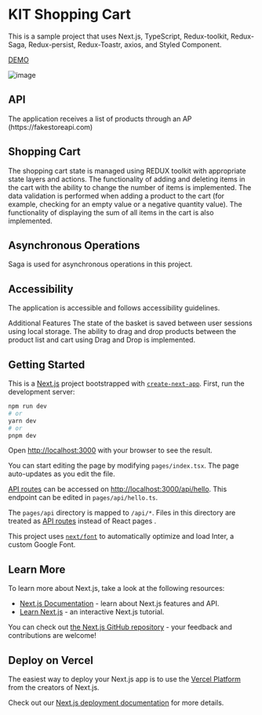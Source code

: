 <h1>KIT Shopping Cart</h1>
This is a sample project that uses Next.js, TypeScript, Redux-toolkit, Redux-Saga, Redux-persist, Redux-Toastr, axios, and Styled Component.

[DEMO](https://next-redux-saga-shopping-cart.vercel.app)

![image](https://user-images.githubusercontent.com/123214145/226206651-e83f4b31-eae2-4c8e-8a8a-bb0063219eea.png) 
<h2>API</h2>
The application receives a list of products through an AP (https://fakestoreapi.com)

<h2>Shopping Cart</h2>
The shopping cart state is managed using REDUX toolkit with appropriate state layers and actions. The functionality of adding and deleting items in the cart with the ability to change the number of items is implemented. The data validation is performed when adding a product to the cart (for example, checking for an empty value or a negative quantity value). The functionality of displaying the sum of all items in the cart is also implemented.

<h2>Asynchronous Operations</h2>
Saga is used for asynchronous operations in this project.

<h2>Accessibility</h2>
The application is accessible and follows accessibility guidelines.

Additional Features
The state of the basket is saved between user sessions using local storage.
The ability to drag and drop products between the product list and cart using Drag and Drop is implemented.
## Getting Started
This is a [Next.js](https://nextjs.org/) project bootstrapped with [`create-next-app`](https://github.com/vercel/next.js/tree/canary/packages/create-next-app).
First, run the development server:

```bash
npm run dev
# or
yarn dev
# or
pnpm dev
```

Open [http://localhost:3000](http://localhost:3000) with your browser to see the result.

You can start editing the page by modifying `pages/index.tsx`. The page auto-updates as you edit the file.

[API routes](https://nextjs.org/docs/api-routes/introduction) can be accessed on [http://localhost:3000/api/hello](http://localhost:3000/api/hello). This endpoint can be edited in `pages/api/hello.ts`.

The `pages/api` directory is mapped to `/api/*`. Files in this directory are treated as [API routes](https://nextjs.org/docs/api-routes/introduction) instead of React 
pages
.

This project uses [`next/font`](https://nextjs.org/docs/basic-features/font-optimization) to automatically optimize and load Inter, a custom Google Font.

## Learn More

To learn more about Next.js, take a look at the following resources:

- [Next.js Documentation](https://nextjs.org/docs) - learn about Next.js features and API.
- [Learn Next.js](https://nextjs.org/learn) - an interactive Next.js tutorial.

You can check out [the Next.js GitHub repository](https://github.com/vercel/next.js/) - your feedback and contributions are welcome!

## Deploy on Vercel

The easiest way to deploy your Next.js app is to use the [Vercel Platform](https://vercel.com/new?utm_medium=default-template&filter=next.js&utm_source=create-next-app&utm_campaign=create-next-app-readme) from the creators of Next.js.

Check out our [Next.js deployment documentation](https://nextjs.org/docs/deployment) for more details.
